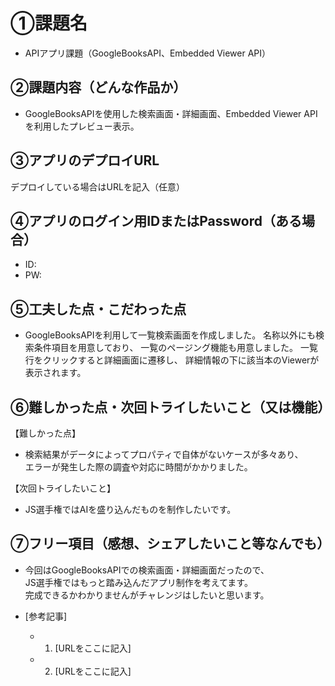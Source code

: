 # ①課題名
- APIアプリ課題（GoogleBooksAPI、Embedded Viewer API）

## ②課題内容（どんな作品か）
- GoogleBooksAPIを使用した検索画面・詳細画面、Embedded Viewer APIを利用したプレビュー表示。

## ③アプリのデプロイURL
デプロイしている場合はURLを記入（任意）

## ④アプリのログイン用IDまたはPassword（ある場合）
- ID: 
- PW: 

## ⑤工夫した点・こだわった点
- GoogleBooksAPIを利用して一覧検索画面を作成しました。
名称以外にも検索条件項目を用意しており、
一覧のページング機能も用意しました。
一覧行をクリックすると詳細画面に遷移し、
詳細情報の下に該当本のViewerが表示されます。

## ⑥難しかった点・次回トライしたいこと（又は機能）
【難しかった点】
- 検索結果がデータによってプロパティで自体がないケースが多々あり、  
エラーが発生した際の調査や対応に時間がかかりました。

【次回トライしたいこと】
- JS選手権ではAIを盛り込んだものを制作したいです。
 
## ⑦フリー項目（感想、シェアしたいこと等なんでも）
- 今回はGoogleBooksAPIでの検索画面・詳細画面だったので、  
JS選手権ではもっと踏み込んだアプリ制作を考えてます。  
完成できるかわかりませんがチャレンジはしたいと思います。

- [参考記事]
  - 1. [URLをここに記入]
  - 2. [URLをここに記入]